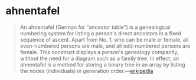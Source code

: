 # ahnentafel

> An ahnentafel (German for "ancestor table") is a genealogical numbering system for listing a person's direct ancestors in a fixed sequence of ascent. Apart from No. 1, who can be male or female, all even-numbered persons are male, and all odd-numbered persons are female. This construct displays a person's genealogy compactly, without the need for a diagram such as a family tree. In effect, an ahnentafel is a method for storing a binary tree in an array by listing the nodes (individuals) in generation order.&mdash;[wikipedia](https://en.wikipedia.org/wiki/Ahnentafel)
